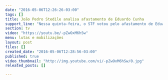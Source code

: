 ```yaml
---
date: "2016-05-06T12:26:26-03:00"
tags: []
title: João Pedro Stedile analisa afastamento de Eduardo Cunha
support_line: "Nessa quinta-feira, o STF votou pelo afastamento de Eduardo Cunha da presidência da Câmara, o que isso significa na atual conjuntura?"
section: tv
video: "https://youtu.be/-pZwOxM6hSw"
menu: lutas e mobilizações
layout: post
files: []
created_date: "2016-05-06T12:28:56-03:00"
published: true
video_thumbnail: "http://img.youtube.com/vi/-pZwOxM6hSw/0.jpg"
releated_posts: []

---
```

